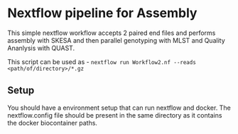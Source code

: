 # Nextflow pipeline for Assembly
This simple nextflow workflow accepts 2 paired end files and performs assembly with SKESA and then parallel genotyping with MLST and Quality Ananlysis with QUAST.

This script can be used as - ```nextflow run Workflow2.nf --reads <path/of/directory>/*.gz```

## Setup
You should have a environment setup that can run nextflow and docker.
The nextflow.config file should be present in the same directory as it contains the docker biocontainer paths.
